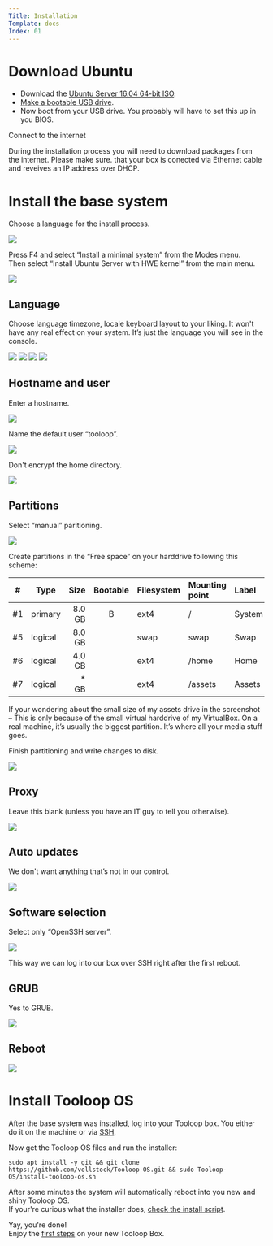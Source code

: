```yaml
---
Title: Installation
Template: docs
Index: 01
---
```


# Download Ubuntu

- Download the [Ubuntu Server 16.04 64-bit ISO](http://releases.ubuntu.com/16.04/).
- [Make a bootable USB drive](https://etcher.io/).
- Now boot from your USB drive. You probably will have to set this up in you BIOS.

<article class="message is-warning">
  <div class="message-header">
    <p>Connect to the internet</p>
  </div>
  <div class="message-body">
    During the installation process you will need to download packages from the internet. Please make sure. that your box is conected via Ethernet cable and reveives an IP address over DHCP.
  </div>
</article>

# Install the base system

Choose a language for the install process.

<img src="%base_url%/assets/manual/installation/010-install-language.png">

Press F4 and select “Install a minimal system” from the Modes menu.  
Then select “Install Ubuntu Server with HWE kernel” from the main menu.

<img src="%base_url%/assets/manual/installation/020-minimal-system.png">


## Language

Choose language timezone, locale keyboard layout to your liking. It won't have any real effect on your system. It’s just the language you will see in the console.

<img src="%base_url%/assets/manual/installation/030-system-language.png">
<img src="%base_url%/assets/manual/installation/040-location.png">
<img src="%base_url%/assets/manual/installation/050-locale.png">
<img src="%base_url%/assets/manual/installation/060-keyboard.png">


## Hostname and user

Enter a hostname.

<img src="%base_url%/assets/manual/installation/070-hostname.png">

Name the default user “tooloop”.

<img src="%base_url%/assets/manual/installation/080-user.png">

Don't encrypt the home directory.

<img src="%base_url%/assets/manual/installation/090-encryption.png">


## Partitions

Select “manual” paritioning.

<img src="%base_url%/assets/manual/installation/100-manual-partitioning.png">

Create partitions in the “Free space” on your harddrive following this scheme:


| #  | Type    | Size   | Bootable | Filesystem | Mounting point | Label  |
| -  | -       | -:     | :-:      | :-         | :-             | :-     |
| #1 | primary | 8.0 GB | B        | ext4       | /              | System |
| #5 | logical | 8.0 GB |          | swap       | swap           | Swap   |
| #6 | logical | 4.0 GB |          | ext4       | /home          | Home   |
| #7 | logical | * GB   |          | ext4       | /assets        | Assets |


If your wondering about the small size of my assets drive in the screenshot – This is only because of the small virtual harddrive of my VirtualBox. On a real machine, it’s usually the biggest partition. It’s where all your media stuff goes.

Finish partitioning and write changes to disk.

<img src="%base_url%/assets/manual/installation/110-partitions.png">


## Proxy

Leave this blank (unless you have an IT guy to tell you otherwise).

<img src="%base_url%/assets/manual/installation/120-proxy.png">


## Auto updates

We don't want anything that’s not in our control.

<img src="%base_url%/assets/manual/installation/130-updates.png">


## Software selection

Select only “OpenSSH server”.

<img src="%base_url%/assets/manual/installation/140-software.png">

This way we can log into our box over SSH right after the first reboot.


## GRUB

Yes to GRUB.

<img src="%base_url%/assets/manual/installation/150-grub.png">


## Reboot

<img src="%base_url%/assets/manual/installation/160-reboot.png">


# Install Tooloop OS

After the base system was installed, log into your Tooloop box. You either do it on the machine or via [SSH](how-to#ssh).

Now get the Tooloop OS files and run the installer:

<pre class="command-line" data-prompt="~$"><code class="language-bash">sudo apt install -y git && git clone https://github.com/vollstock/Tooloop-OS.git && sudo Tooloop-OS/install-tooloop-os.sh</code></pre>

After some minutes the system will automatically reboot into you new and shiny Tooloop OS.  
If your're curious what the installer does, [check the install script](https://github.com/vollstock/Tooloop-OS/blob/master/install-tooloop-os.sh).

Yay, you're done!  
Enjoy the <a href="%base_url%/Manual/Getting started/The desktop">first steps</a> on your new Tooloop Box.